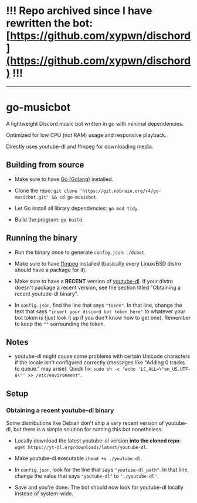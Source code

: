 # !!! Repo archived since I have rewritten the bot: [https://github.com/xypwn/dischord](https://github.com/xypwn/dischord) !!!

---

# go-musicbot

A lightweight Discord music bot written in go with minimal dependencies.

Optimized for low CPU (not RAM) usage and responsive playback.

Directly uses youtube-dl and ffmpeg for downloading media.

## Building from source

- Make sure to have [Go (Golang)](https://golang.org) installed.

- Clone the repo: `git clone 'https://git.nobrain.org/r4/go-musicbot.git' && cd go-musicbot`.

- Let Go install all library dependencies: `go mod tidy`.

- Build the program: `go build`.

## Running the binary

- Run the binary once to generate `config.json`: `./dcbot`.

- Make sure to have [ffmpeg](https://ffmpeg.org/) installed (basically every Linux/BSD distro should have a package for it).

- Make sure to have a **RECENT** version of [youtube-dl](https://yt-dl.org/). If your distro doesn't package a recent version, see the section titled "Obtaining a recent youtube-dl binary".

- In `config.json`, find the line that says `"token"`. In that line, change the text that says `"insert your discord bot token here"` to whatever your bot token is (just look it up if you don't know how to get one). Remember to keep the `""` sorrounding the token.

## Notes

- youtube-dl might cause some problems with certain Unicode characters if the locale isn't configured correctly (messages like "Adding 0 tracks to queue." may arise). Quick fix: `sudo sh -c "echo 'LC_ALL=\"en_US.UTF-8\"' >> /etc/environment"`.

## Setup

### Obtaining a recent youtube-dl binary

Some distributions like Debian don't ship a very recent version of youtube-dl, but there is a simple solution for running this bot nonetheless.

- Locally download the latest youtube-dl version **into the cloned repo**: `wget https://yt-dl.org/downloads/latest/youtube-dl`.

- Make youtube-dl executable `chmod +x ./youtube-dl`.

- In `config.json`, look for the line that says `"youtube-dl_path"`. In that line, change the value that says `"youtube-dl"` to `"./youtube-dl"`.

- Save and you're done. The bot should now look for youtube-dl locally instead of system-wide.
